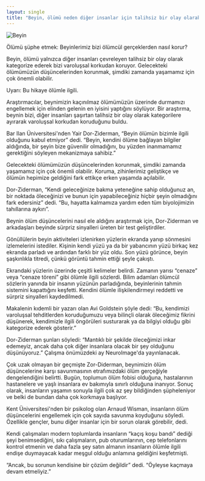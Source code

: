 ```yaml
---
layout: single
title: "Beyin, ölümü neden diğer insanlar için talihsiz bir olay olarak kategorize ediyor?"
---
```

![Beyin](https://images.unsplash.com/photo-1559757175-5700dde675bc?ixlib=rb-1.2.1&ixid=eyJhcHBfaWQiOjEyMDd9&auto=format&fit=crop&w=1489&q=80)

Ölümü şüphe etmek: Beyinlerimiz bizi ölümcül gerçeklerden nasıl korur?

Beyin, ölümü yalnızca diğer insanları çevreleyen talihsiz bir olay olarak kategorize ederek bizi varoluşsal korkudan koruyor. Gelecekteki ölümümüzün düşüncelerinden korunmak, şimdiki zamanda yaşamamız için çok önemli olabilir.

Uyarı: Bu hikaye ölümle ilgili.

Araştırmacılar, beynimizin kaçınılmaz ölümümüzün üzerinde durmamızı engellemek için elinden gelenin en iyisini yaptığını söylüyor. Bir araştırma, beynin bizi, diğer insanları şaşırtan talihsiz bir olay olarak kategorilere ayırarak varoluşsal korkudan koruduğunu buldu.

Bar Ilan Üniversitesi'nden Yair Dor-Ziderman, “Beyin ölümün bizimle ilgili olduğunu kabul etmiyor” dedi. “Beyin, kendini ölüme bağlayan bilgiler aldığında, bir şeyin bize güvenilir olmadığını, bu yüzden inanmamamız gerektiğini söyleyen mekanizmaya sahibiz.”

Gelecekteki ölümümüzün düşüncelerinden korunmak, şimdiki zamanda yaşamamız için çok önemli olabilir. Koruma, zihinlerimiz geliştikçe ve ölümün hepimize geldiğini fark ettikçe erken yaşamda açılabilir.

Dor-Ziderman, “Kendi geleceğinize bakma yeteneğine sahip olduğunuz an, bir noktada öleceğinizi ve bunun için yapabileceğiniz hiçbir şeyin olmadığını fark edersiniz” dedi. “Bu, hayatta kalmamıza yardım eden tüm biyolojimizin tahıllarına aykırı”.

Beynin ölüm düşüncelerini nasıl ele aldığını araştırmak için, Dor-Ziderman ve arkadaşları beyinde sürpriz sinyalleri üreten bir test geliştirdiler.

Gönüllülerin beyin aktiviteleri izlenirken yüzlerin ekranda yanıp sönmesini izlemelerini istediler. Kişinin kendi yüzü ya da bir yabancının yüzü birkaç kez ekranda parladı ve ardından farklı bir yüz oldu. Son yüzü görünce, beyin şaşkınlıkla titredi, çünkü görüntü tahmin ettiği şeyle çakıştı.

Ekrandaki yüzlerin üzerinde çeşitli kelimeler belirdi. Zamanın yarısı “cenaze” veya “cenaze töreni” gibi ölümle ilgili sözlerdi. Bilim adamları ölümcül sözlerin yanında bir insanın yüzünün parladığında, beyinlerinin tahmin sistemini kapattığını keşfetti. Kendini ölümle ilişkilendirmeyi reddetti ve sürpriz sinyalleri kaydedilmedi.

Makalenin kıdemli bir yazarı olan Avi Goldstein şöyle dedi: “Bu, kendimizi varoluşsal tehditlerden koruduğumuzu veya bilinçli olarak öleceğimiz fikrini düşünerek, kendimizle ilgili öngörüleri susturarak ya da bilgiyi olduğu gibi kategorize ederek gösterir.”

Dor-Ziderman şunları söyledi: “Mantıklı bir şekilde öleceğimizi inkar edemeyiz, ancak daha çok diğer insanlara olacak bir şey olduğunu düşünüyoruz.” Çalışma önümüzdeki ay NeuroImage'da yayınlanacak.

Çok uzak olmayan bir geçmişte Zor-Diderman, beynimizin ölüm düşüncelerine karşı savunmasının etrafımızdaki ölüm gerçeğiyle dengelendiğini belirtti. Bugün, toplumun ölüm fobisi olduğuna, hastalarının hastanelere ve yaşlı insanlara ev bakımıyla sınırlı olduğuna inanıyor. Sonuç olarak, insanların yaşamın sonuyla ilgili çok az şey bildiğinden şüpheleniyor ve belki de bundan daha çok korkmaya başlıyor.

Kent Üniversitesi'nden bir psikolog olan Arnaud Wisman, insanların ölüm düşüncelerini engellemek için çok sayıda savunma koyduğunu söyledi. Özellikle gençler, bunu diğer insanlar için bir sorun olarak görebilir, dedi.

Kendi çalışmaları modern toplumlarda insanların “kaçış koşu bandı” dediği şeyi benimsediğini, sıkı çalışmaların, pub oturumlarının, cep telefonlarını kontrol etmenin ve daha fazla şey satın almanın insanların ölümle ilgili endişe duymayacak kadar meşgul olduğu anlamına geldiğini keşfetmişti.

“Ancak, bu sorunun kendisine bir çözüm değildir” dedi. “Öyleyse kaçmaya devam etmeliyiz.”
